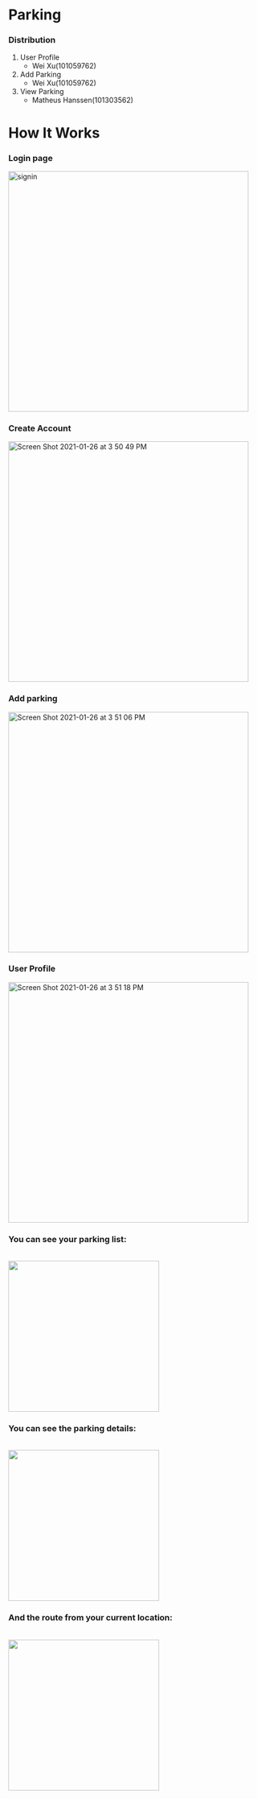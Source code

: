 # Parking

### Distribution
1. User Profile 
    - Wei Xu(101059762)
2. Add Parking 
    - Wei Xu(101059762)
3. View Parking 
    - Matheus Hanssen(101303562)



# How It Works
### Login page
<img width="478" alt="signin" src="https://user-images.githubusercontent.com/43188879/105905053-fceac980-5fef-11eb-9d19-b06832786d4f.png">

### Create Account
<img width="478" alt="Screen Shot 2021-01-26 at 3 50 49 PM" src="https://user-images.githubusercontent.com/43188879/105905260-391e2a00-5ff0-11eb-967d-0f8bec11b115.png">

### Add parking
<img width="478" alt="Screen Shot 2021-01-26 at 3 51 06 PM" src="https://user-images.githubusercontent.com/43188879/105905386-5c48d980-5ff0-11eb-8fea-14a19609f19f.png">

### User Profile
<img width="478" alt="Screen Shot 2021-01-26 at 3 51 18 PM" src="https://user-images.githubusercontent.com/43188879/105905506-81d5e300-5ff0-11eb-8dc0-6901c08900be.png">

### You can see your parking list:
<br>
<img src="https://github.com/DeveloperForWayne/Parking/blob/matheus/Parking/Assets.xcassets/my-parkings.imageset/my-parkings.png" width="300">
<br>

### You can see the parking details:
<br>
<img src="https://github.com/DeveloperForWayne/Parking/blob/matheus/Parking/Assets.xcassets/details.imageset/details.png" width="300">
<br>

### And the route from your current location:
<br>
<img src="https://github.com/DeveloperForWayne/Parking/blob/matheus/Parking/Assets.xcassets/route.imageset/route.png" width="300">
